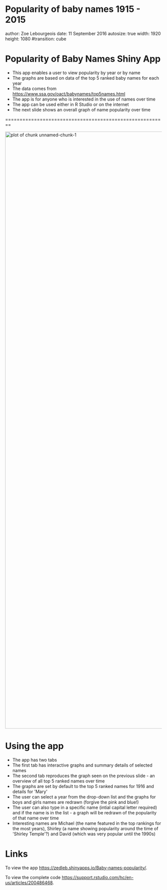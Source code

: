 Popularity of baby names 1915 - 2015
========================================================
author: Zoe Lebourgeois
date: 11 September 2016
autosize: true
width: 1920
height: 1080
#transition: cube



Popularity of Baby Names Shiny App
========================================================
- This app enables a user to view popularity by year or by name
- The graphs are based on data of the top 5 ranked baby names for each year
- The data comes from <https://www.ssa.gov/oact/babynames/top5names.html>
- The app is for anyone who is interested in the use of names over time
- The app can be used either in R Studio or on the internet
- The next slide shows an overall graph of name popularity over time


========================================================

<img src="DDPBabyNames-figure/unnamed-chunk-1-1.png" title="plot of chunk unnamed-chunk-1" alt="plot of chunk unnamed-chunk-1" width="1920px" />



Using the app
========================================================
- The app has two tabs
- The first tab has interactive graphs and summary details of selected names
- The second tab reproduces the graph seen on the previous slide - an overview of all top 5 ranked names over time
- The graphs are set by default to the top 5 ranked names for 1916 and details for 'Mary'
- The user can select a year from the drop-down list and the graphs for boys and girls names are redrawn (forgive the pink and blue!)
- The user can also type in a specific name (intial capital letter required) and if the name is in the list - a graph will be redrawn of the popularity of that name over time
- Interesting names are Michael (the name featured in the top rankings for the most years), Shirley (a name showing popularity around the time of 'Shirley Temple'?) and David (which was very popular until the 1990s)



Links
========================================================

To view the app <https://zedleb.shinyapps.io/Baby-names-popularity/>.

To view the complete code <https://support.rstudio.com/hc/en-us/articles/200486468>.
